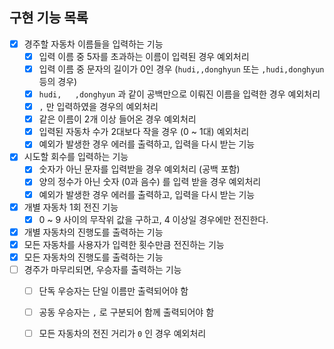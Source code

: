 ## 구현 기능 목록

- [x] 경주할 자동차 이름들을 입력하는 기능
  - [x] 입력 이름 중 5자를 초과하는 이름이 입력된 경우 예외처리
  - [x] 입력 이름 중 문자의 길이가 0인 경우 (`hudi,,donghyun` 또는 `,hudi,donghyun`  등의 경우)
  - [x] `hudi,   ,donghyun` 과 같이 공백만으로 이뤄진 이름을 입력한 경우 예외처리
  - [x] `,` 만 입력하였을 경우의 예외처리
  - [x] 같은 이름이 2개 이상 들어온 경우 예외처리
  - [x] 입력된 자동차 수가 2대보다 작을 경우 (0 ~ 1대) 예외처리
  - [x] 예외가 발생한 경우 에러를 출력하고, 입력을 다시 받는 기능
- [x] 시도할 회수를 입력하는 기능
  - [x] 숫자가 아닌 문자를 입력받을 경우 예외처리 (공백 포함)
  - [x] 양의 정수가 아닌 숫자 (0과 음수) 를 입력 받을 경우 예외처리
  - [x] 예외가 발생한 경우 에러를 출력하고, 입력을 다시 받는 기능
- [x] 개별 자동차 1회 전진 기능
  - [x] 0 ~ 9 사이의 무작위 값을 구하고, 4 이상일 경우에만 전진한다.
- [x] 개별 자동차의 진행도를 출력하는 기능
- [x] 모든 자동차를 사용자가 입력한 횟수만큼 전진하는 기능
- [x] 모든 자동차의 진행도를 출력하는 기능
- [ ] 경주가 마무리되면, 우승자를 출력하는 기능
  - [ ] 단독 우승자는 단일 이름만 출력되어야 함
  - [ ] 공동 우승자는 `,` 로 구분되어 함께 출력되어야 함
  - [ ] 모든 자동차의 전진 거리가 `0` 인 경우 예외처리

